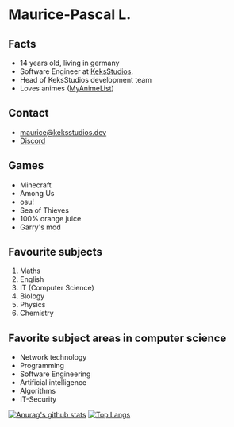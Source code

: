# Maurice-Pascal L.
## Facts
 - 14 years old, living in germany
 - Software Engineer at [KeksStudios](https://keksstudios.dev).
 - Head of KeksStudios development team
 - Loves animes ([MyAnimeList](https://myanimelist.net/animelist/MauricePascal))
 
## Contact
  - maurice@keksstudios.dev
  - [Discord](https://discord.gg7rHtSd7X)
  
## Games
  - Minecraft
  - Among Us
  - osu!
  - Sea of Thieves
  - 100% orange juice
  - Garry's mod

## Favourite subjects
  1. Maths
  2. English
  3. IT (Computer Science)
  4. Biology
  5. Physics
  6. Chemistry
  
## Favorite subject areas in computer science
  - Network technology
  - Programming
  - Software Engineering
  - Artificial intelligence
  - Algorithms 
  - IT-Security

[![Anurag's github stats](https://github-readme-stats.vercel.app/api?username=MauricePascal)](https://github.com/anuraghazra/github-readme-stats)
[![Top Langs](https://github-readme-stats.vercel.app/api/top-langs/?username=MauricePascal)](https://github.com/anuraghazra/github-readme-stats)
